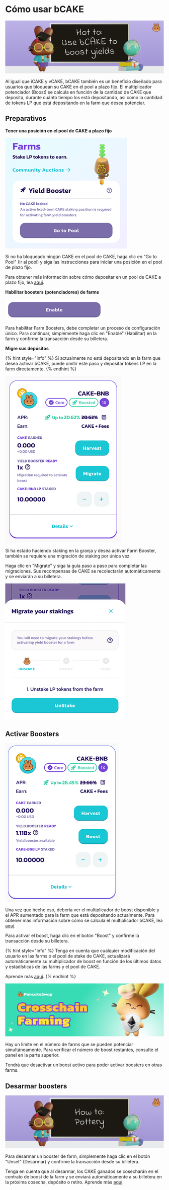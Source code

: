 # Cómo usar bCAKE

![Cómo usar bCAKE para potenciar las Farms](<../../../.gitbook/assets/image (4) (2) (1).png>)

Al igual que iCAKE y vCAKE, bCAKE también es un beneficio diseñado para usuarios que bloquean su CAKE en el pool a plazo fijo. El multiplicador potenciador (Boost) se calcula en función de la cantidad de CAKE que deposita, durante cuánto tiempo los está depositando, así como la cantidad de tokens LP que está depositando en la farm que desea potenciar.&#x20;

## Preparativos&#x20;

**Tener una posición en el pool de CAKE a plazo fijo**

![](<../../../.gitbook/assets/image (9) (1) (2).png>)

Si no ha bloqueado ningún CAKE en el pool de CAKE, haga clic en "Go to Pool" (Ir al pool) y siga las instrucciones para iniciar una posición en el pool de plazo fijo.&#x20;

Para obtener más información sobre cómo depositar en un pool de CAKE a plazo fijo, lea [aquí](../../syrup-pools/nuevo-cake-pool/#staking-a-plazo-fijo).&#x20;

**Habilitar boosters (potenciadores) de farms**

![Habilitar](<../../../.gitbook/assets/image (6) (1) (3).png>)

Para habilitar Farm Boosters, debe completar un proceso de configuración único. Para continuar, simplemente haga clic en "Enable" (Habilitar) en la farm y confirme la transacción desde su billetera.&#x20;

**Migre sus depósitos**

{% hint style="info" %}
Si actualmente no está depositando en la farm que desea activar bCAKE, puede omitir este paso y depositar tokens LP en la farm directamente.
{% endhint %}

![](<../../../.gitbook/assets/image (8) (2).png>)

Si ha estado haciendo staking en la granja y desea activar Farm Booster, también se requiere una migración de staking por única vez.&#x20;

Haga clic en "Migrate" y siga la guía paso a paso para completar las migraciones. Sus recompensas de CAKE se recolectarán automáticamente y se enviarán a su billetera.

![](<../../../.gitbook/assets/image (3) (1) (2).png>)

## Activar Boosters

![](<../../../.gitbook/assets/image (1) (2) (2).png>)

Una vez que hecho eso, debería ver el multiplicador de boost disponible y el APR aumentado para la farm que está depositando actualmente. Para obtener más información sobre cómo se calcula el multiplicador bCAKE, lea [aquí](faq.md).&#x20;

Para activar el boost, haga clic en el botón "Boost" y confirme la transacción desde su billetera.&#x20;

{% hint style="info" %}
Tenga en cuenta que cualquier modificación del usuario en las farms o el pool de stake de CAKE, actualizará automáticamente su multiplicador de boost en función de los últimos datos y estadísticas de las farms y el pool de CAKE.&#x20;

Aprende más [aquí](faq.md).
{% endhint %}

![](<../../../.gitbook/assets/image (2) (2).png>)

Hay un límite en el número de farms que se pueden potenciar simultáneamente. Para verificar el número de boost restantes, consulte el panel en la parte superior.&#x20;

Tendrá que desactivar un boost activo para poder activar boosters en otras farms.&#x20;

## Desarmar boosters

![](<../../../.gitbook/assets/image (5) (2).png>)

Para desarmar un booster de farm, simplemente haga clic en el botón "Unset" (Desarmar) y confirme la transacción desde su billetera.&#x20;

Tenga en cuenta que al desarmar, los CAKE ganados se cosecharán en el contrato de boost de la farm y se enviará automáticamente a su billetera en la próxima cosecha, depósito o retiro. Aprende más [aquí](faq.md).
